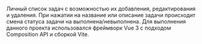 Личный список задач с возможностью их добавления, редактирования и удаления.
При нажатии на название или описание задачи происходит смена статуса задачи на выполнена/невыполнена.
Для выполнения данного проекта использовался фреймворк Vue 3 с подходом Composition API и сборкой Vite.
